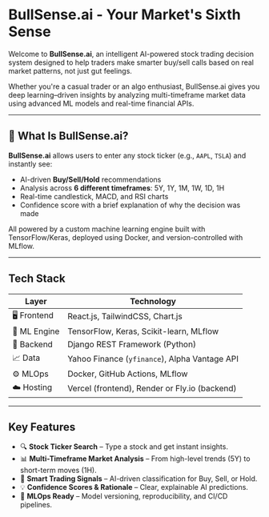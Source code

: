 # BullSense.ai - Your Market's Sixth Sense

Welcome to **BullSense.ai**, an intelligent AI-powered stock trading decision system designed to help traders make smarter buy/sell calls based on real market patterns, not just gut feelings.

Whether you're a casual trader or an algo enthusiast, BullSense.ai gives you deep learning–driven insights by analyzing multi-timeframe market data using advanced ML models and real-time financial APIs.

---

## 🚀 What Is BullSense.ai?

**BullSense.ai** allows users to enter any stock ticker (e.g., `AAPL`, `TSLA`) and instantly see:
- AI-driven **Buy/Sell/Hold** recommendations
- Analysis across **6 different timeframes**: 5Y, 1Y, 1M, 1W, 1D, 1H
- Real-time candlestick, MACD, and RSI charts
- Confidence score with a brief explanation of why the decision was made

All powered by a custom machine learning engine built with TensorFlow/Keras, deployed using Docker, and version-controlled with MLflow.

---

## Tech Stack

| Layer        | Technology                                      |
|--------------|--------------------------------------------------|
| 🖥 Frontend   | React.js, TailwindCSS, Chart.js                  |
| 🧠 ML Engine  | TensorFlow, Keras, Scikit-learn, MLflow          |
| 🔗 Backend    | Django REST Framework (Python)                   |
| 📈 Data       | Yahoo Finance (`yfinance`), Alpha Vantage API    |
| ⚙️ MLOps      | Docker, GitHub Actions, MLflow                   |
| ☁️ Hosting    | Vercel (frontend), Render or Fly.io (backend)    |

---

## Key Features

- 🔍 **Stock Ticker Search** – Type a stock and get instant insights.
- 📊 **Multi-Timeframe Market Analysis** – From high-level trends (5Y) to short-term moves (1H).
- 🤖 **Smart Trading Signals** – AI-driven classification for Buy, Sell, or Hold.
- 💡 **Confidence Scores & Rationale** – Clear, explainable AI predictions.
- 🧪 **MLOps Ready** – Model versioning, reproducibility, and CI/CD pipelines.



